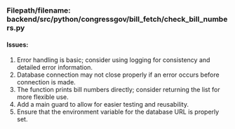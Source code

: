 ### Filepath/filename: backend/src/python/congressgov/bill_fetch/check_bill_numbers.py
#### Issues:
1. Error handling is basic; consider using logging for consistency and detailed error information.
2. Database connection may not close properly if an error occurs before connection is made.
3. The function prints bill numbers directly; consider returning the list for more flexible use.
4. Add a main guard to allow for easier testing and reusability.
5. Ensure that the environment variable for the database URL is properly set.
